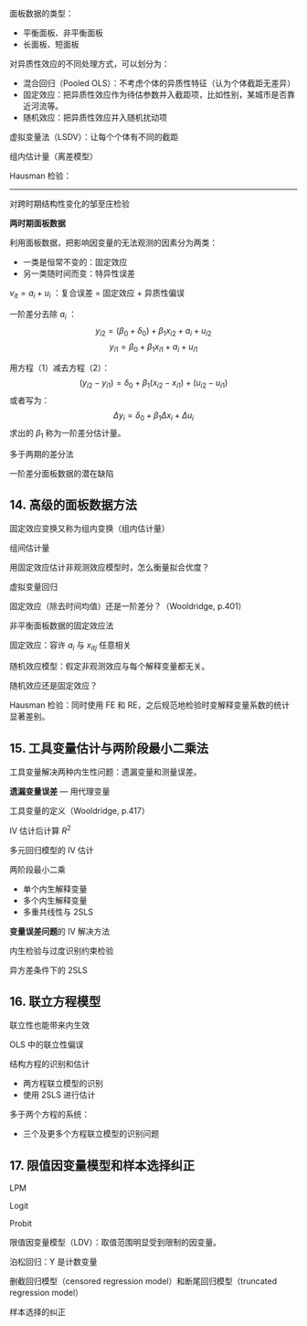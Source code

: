 面板数据的类型：

- 平衡面板、非平衡面板
- 长面板、短面板

对异质性效应的不同处理方式，可以划分为：

- 混合回归（Pooled OLS）：不考虑个体的异质性特征（认为个体截距无差异）
- 固定效应：把异质性效应作为待估参数并入截距项，比如性别，某城市是否靠近河流等。
- 随机效应：把异质性效应并入随机扰动项

虚拟变量法（LSDV）：让每个个体有不同的截距

组内估计量（离差模型）

Hausman 检验：

---

对跨时期结构性变化的邹至庄检验

**两时期面板数据**

利用面板数据，把影响因变量的无法观测的因素分为两类：

- 一类是恒常不变的：固定效应
- 另一类随时间而变：特异性误差

$v_{it} = a_i + u_i$ ：复合误差 = 固定效应 + 异质性偏误



一阶差分去除 $a_i$ ：
$$
y_{i2} = (\beta_0 + \delta_0) + \beta_1 x_{i2} + a_i + u_{i2} \tag{1}
$$
$$
y_{i1} = \beta_0 + \beta_1 x_{i1} + a_i + u_{i1}\tag{2}
$$



用方程（1）减去方程（2）：
$$
(y_{i2} - y_{i1}) = \delta_0 + \beta_1 (x_{i2} - x_{i1}) + (u_{i2} - u_{i1})
$$
或者写为：
$$
\Delta y_i = \delta_0 + \beta_1 \Delta x_i + \Delta u_i
$$
求出的 $\beta_1$ 称为一阶差分估计量。



多于两期的差分法



一阶差分面板数据的潜在缺陷



## 14. 高级的面板数据方法

固定效应变换又称为组内变换（组内估计量）

组间估计量

用固定效应估计非观测效应模型时，怎么衡量拟合优度？

虚拟变量回归



固定效应（除去时间均值）还是一阶差分？（Wooldridge, p.401）

非平衡面板数据的固定效应法



固定效应：容许 $a_i$ 与 $x_{itj}$ 任意相关

随机效应模型：假定非观测效应与每个解释变量都无关。



随机效应还是固定效应？

Hausman 检验：同时使用 FE 和 RE，之后规范地检验时变解释变量系数的统计显著差别。



## 15. 工具变量估计与两阶段最小二乘法

工具变量解决两种内生性问题：遗漏变量和测量误差。



**遗漏变量误差** — 用代理变量

工具变量的定义（Wooldridge, p.417）

IV 估计后计算 $R^2$ 

多元回归模型的 IV 估计

两阶段最小二乘

- 单个内生解释变量
- 多个内生解释变量
- 多重共线性与 2SLS

**变量误差问题**的 IV 解决方法

内生检验与过度识别约束检验

异方差条件下的 2SLS



## 16. 联立方程模型



联立性也能带来内生效

OLS 中的联立性偏误

结构方程的识别和估计

- 两方程联立模型的识别
- 使用 2SLS 进行估计

多于两个方程的系统：

- 三个及更多个方程联立模型的识别问题



## 17. 限值因变量模型和样本选择纠正

LPM

Logit

Probit

限值因变量模型（LDV）：取值范围明显受到限制的因变量。

泊松回归：Y 是计数变量

删截回归模型（censored regression model）和断尾回归模型（truncated regression model）

样本选择的纠正







